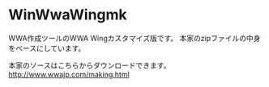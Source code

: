 # WinWwaWingmk
WWA作成ツールのWWA Wingカスタマイズ版です。 
本家のzipファイルの中身をベースにしています。

本家のソースはこちらからダウンロードできます。
http://www.wwajp.com/making.html
